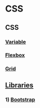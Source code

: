 # CSS
## CSS
### [Variable](variable.md)
### [Flexbox](flexbox.md)
### [Grid](grid.md)
## [Libraries](libraries/README.md)
### 1) [Bootstrap](libraries/Bootstrap/README.md)
